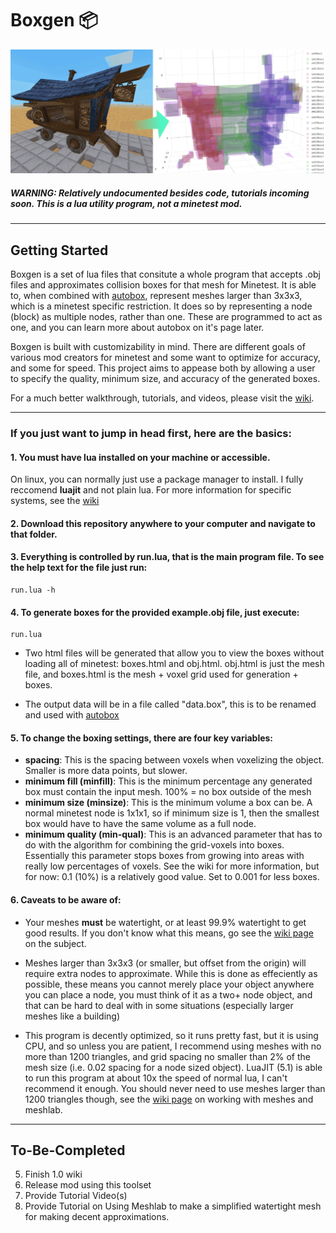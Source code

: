 # Boxgen :package:

![Boxgen Visual Example](readme_assets/visual_example.jpg)

##### **WARNING**: Relatively undocumented besides code, tutorials incoming soon. This is a lua utility program, *not* a minetest mod.

---

## Getting Started

Boxgen is a set of lua files that consitute a whole program that accepts .obj files and approximates collision boxes for that mesh for Minetest. It is able to, when combined with [autobox](https://github.com/ExeVirus/autobox), represent meshes larger than 3x3x3, which is a minetest specific restriction. It does so by representing a node (block) as multiple nodes, rather than one. These are programmed to act as one, and you can learn more about autobox on it's page later. 

Boxgen is built with customizability in mind. There are different goals of various mod creators for minetest and some want to optimize for accuracy, and some for speed. This project aims to appease both by allowing a user to specify the quality, minimum size, and accuracy of the generated boxes. 

For a much better walkthrough, tutorials, and videos, please visit the [wiki](https://github.com/ExeVirus/boxgen/wiki). 

---

### If you just want to jump in head first, here are the basics:

#### 1. You must have lua installed on your machine or accessible. 
On linux, you can normally just use a package manager to install. I fully reccomend **luajit** and not plain lua. For more information for specific systems, see the [wiki](https://github.com/ExeVirus/boxgen/wiki)

#### 2. Download this repository anywhere to your computer and navigate to that folder.

#### 3. Everything is controlled by run.lua, that is the main program file. To see the help text for the file just run: 
```
run.lua -h
```

#### 4. To generate boxes for the provided example.obj file, just execute:

```
run.lua 
```
- Two html files will be generated that allow you to view the boxes without loading all of minetest: boxes.html and obj.html. obj.html is just the mesh file, and boxes.html is the mesh + voxel grid used for generation + boxes.

- The output data will be in a file called "data.box", this is to be renamed and used with [autobox](https://github.com/ExeVirus/autobox) 

#### 5. To change the boxing settings, there are four key variables:
- **spacing**: This is the spacing between voxels when voxelizing the object. Smaller is more data points, but slower.
- **minimum fill (minfill)**: This is the minimum percentage any generated box must contain the input mesh. 100% = no box outside of the mesh
- **minimum size (minsize)**: This is the minimum volume a box can be. A normal minetest node is 1x1x1, so if minimum size is 1, then the smallest box would have to have the same volume as a full node. 
- **minimum quality (min-qual)**: This is an advanced parameter that has to do with the algorithm for combining the grid-voxels into boxes. Essentially this parameter stops boxes from growing into areas with really low percentages of voxels. See the wiki for more information, but for now: 0.1 (10%) is a relatively good value. Set to 0.001 for less boxes.

#### 6. Caveats to be aware of:
- Your meshes **must** be watertight, or at least 99.9% watertight to get good results. If you don't know what this means, go see the [wiki page](https://github.com/ExeVirus/boxgen/wiki/Overview-and-Algorithm) on the subject.

- Meshes larger than 3x3x3 (or smaller, but offset from the origin) will require extra nodes to approximate. While this is done as effeciently as possible, these means you cannot merely place your object anywhere you can place a node, you must think of it as a two+ node object, and that can be hard to deal with in some situations (especially larger meshes like a building)

- This program is decently optimized, so it runs pretty fast, but it is using CPU, and so unless you are patient, I recommend using meshes with no more than 1200 triangles, and grid spacing no smaller than 2% of the mesh size (i.e. 0.02 spacing for a node sized object). LuaJIT (5.1) is able to run this program at about 10x the speed of normal lua, I can't recommend it enough. You should never need to use meshes larger than 1200 triangles though, see the [wiki page](https://github.com/ExeVirus/boxgen/wiki/Meshlab-Tutorial) on working with meshes and meshlab. 

---

## To-Be-Completed

5. Finish 1.0 wiki
6. Release mod using this toolset
7. Provide Tutorial Video(s)
8. Provide Tutorial on Using Meshlab to make a simplified watertight mesh for making decent approximations. 
